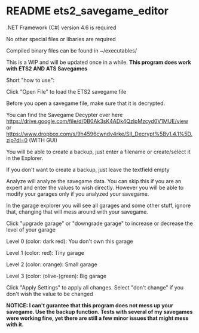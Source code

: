 # README ets2_savegame_editor

.NET Framework (C#) version 4.6 is required

No other special files or libaries are required

Compiled binary files can be found in ~/executables/


This is a WIP and will be updated once in a while. **This program does work with ETS2 AND ATS Savegames**


Short "how to use":

Click "Open File" to load the ETS2 savegame file

Before you open a savegame file, make sure that it is decrypted.

You can find the Savegame Decypter over here
https://drive.google.com/file/d/0B0Ak3sK4ADk4QzlpMzcyd0V1MUE/view
or
https://www.dropbox.com/s/9h4596cwndv4rke/SII_Decrypt%5Bv1.4.1%5D.zip?dl=0 (WITH GUI)

You will be able to create a backup, just enter a filename or create/select it in the Explorer.

If you don't want to create a backup, just leave the textfield empty


Analyze will analyze the savegame data. You can skip this if you are an expert and enter the values to wish directly. However you will be able to modify your garages only if you analyzed your savegame.


In the garage explorer you will see all garages and some other stuff, ignore that, changing that will mess around with your savegame.

Click "upgrade garage" or "downgrade garage" to increase or decrease the level of your garage

Level 0 (color: dark red): You don't own this garage

Level 1 (color: red): Tiny garage

Level 2 (color: orange): Small garage

Level 3 (color: (olive-)green): Big garage


Click "Apply Settings" to apply all changes. Select "don't change" if you don't wish the value to be changed



**NOTICE: I can't gurantee that this program does not mess up your savegame. Use the backup function.
Tests with several of my savegames were working fine, yet there are still a few minor issues that might mess with it.**
